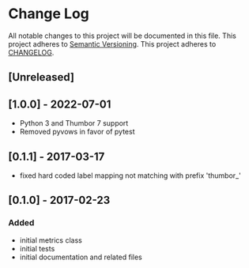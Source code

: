 # Change Log

All notable changes to this project will be documented in this file.
This project adheres to [Semantic Versioning](http://semver.org/).
This project adheres to [CHANGELOG](http://keepachangelog.com).

## [Unreleased]

## [1.0.0] - 2022-07-01

- Python 3 and Thumbor 7 support
- Removed pyvows in favor of pytest

## [0.1.1] - 2017-03-17

- fixed hard coded label mapping not matching with prefix 'thumbor\_'

## [0.1.0] - 2017-02-23

### Added

- initial metrics class
- initial tests
- initial documentation and related files
